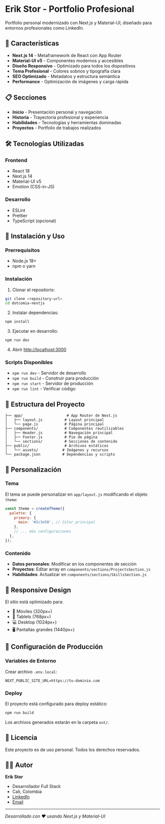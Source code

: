 # Erik Stor - Portfolio Profesional

Portfolio personal modernizado con Next.js y Material-UI, diseñado para entornos profesionales como LinkedIn.

## 🚀 Características

- **Next.js 14** - Metaframework de React con App Router
- **Material-UI v5** - Componentes modernos y accesibles
- **Diseño Responsivo** - Optimizado para todos los dispositivos
- **Tema Profesional** - Colores sobrios y tipografía clara
- **SEO Optimizado** - Metadatos y estructura semántica
- **Performance** - Optimización de imágenes y carga rápida

## 📋 Secciones

- **Inicio** - Presentación personal y navegación
- **Historia** - Trayectoria profesional y experiencia
- **Habilidades** - Tecnologías y herramientas dominadas
- **Proyectos** - Portfolio de trabajos realizados

## 🛠️ Tecnologías Utilizadas

### Frontend
- React 18
- Next.js 14
- Material-UI v5
- Emotion (CSS-in-JS)

### Desarrollo
- ESLint
- Prettier
- TypeScript (opcional)

## 🚀 Instalación y Uso

### Prerrequisitos
- Node.js 18+ 
- npm o yarn

### Instalación

1. Clonar el repositorio:
```bash
git clone <repository-url>
cd dotcomia-nextjs
```

2. Instalar dependencias:
```bash
npm install
```

3. Ejecutar en desarrollo:
```bash
npm run dev
```

4. Abrir [http://localhost:3000](http://localhost:3000)

### Scripts Disponibles

- `npm run dev` - Servidor de desarrollo
- `npm run build` - Construir para producción
- `npm run start` - Servidor de producción
- `npm run lint` - Verificar código

## 📁 Estructura del Proyecto

```
├── app/                    # App Router de Next.js
│   ├── layout.js          # Layout principal
│   └── page.js            # Página principal
├── components/            # Componentes reutilizables
│   ├── Header.js          # Navegación principal
│   ├── Footer.js          # Pie de página
│   └── sections/          # Secciones de contenido
├── public/                # Archivos estáticos
│   └── assets/           # Imágenes y recursos
└── package.json          # Dependencias y scripts
```

## 🎨 Personalización

### Tema
El tema se puede personalizar en `app/layout.js` modificando el objeto `theme`:

```javascript
const theme = createTheme({
  palette: {
    primary: {
      main: '#2c3e50', // Color principal
    },
    // ... más configuraciones
  },
});
```

### Contenido
- **Datos personales**: Modificar en los componentes de sección
- **Proyectos**: Editar array en `components/sections/ProjectsSection.js`
- **Habilidades**: Actualizar en `components/sections/SkillsSection.js`

## 📱 Responsive Design

El sitio está optimizado para:
- 📱 Móviles (320px+)
- 📱 Tablets (768px+)
- 💻 Desktop (1024px+)
- 🖥️ Pantallas grandes (1440px+)

## 🔧 Configuración de Producción

### Variables de Entorno
Crear archivo `.env.local`:
```env
NEXT_PUBLIC_SITE_URL=https://tu-dominio.com
```

### Deploy
El proyecto está configurado para deploy estático:

```bash
npm run build
```

Los archivos generados estarán en la carpeta `out/`.

## 📄 Licencia

Este proyecto es de uso personal. Todos los derechos reservados.

## 👨‍💻 Autor

**Erik Stor**
- Desarrollador Full Stack
- Cali, Colombia
- [LinkedIn](https://linkedin.com/in/erikstor)
- [Email](mailto:erikstor@gmail.com)

---

*Desarrollado con ❤️ usando Next.js y Material-UI*
